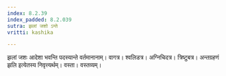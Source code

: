 ```yaml
---
index: 8.2.39
index_padded: 8.2.039
sutra: झलां जशो ऽन्ते
vritti: kashika

---
```

झलां जशः आदेशा भवन्ति पदस्यान्ते वर्तमानानाम्। वागत्र। श्वलिडत्र। अग्निचिदत्र। त्रिष्टुबत्र। अन्तग्रहणं झलि इत्येतस्य निवृत्त्यर्थम्। वस्ता। वस्तव्यम्।